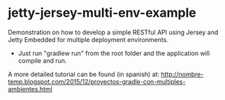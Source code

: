 # jetty-jersey-multi-env-example
Demonstration on how to develop a simple RESTful API using Jersey and Jetty Embedded for multiple deployment environments.

- Just run "gradlew run" from the root folder and the application will compile and run.

A more detailed tutorial can be found (in spanish) at: http://nombre-temp.blogspot.com/2015/12/proyectos-gradle-con-multiples-ambientes.html